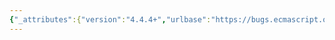 ```yaml
---
{"_attributes":{"version":"4.4.4+","urlbase":"https://bugs.ecmascript.org/","maintainer":"dherman@mozilla.com"},"bug":{"bug_id":3585,"creation_ts":"2015-01-21 04:44:00 -0800","short_desc":"7.3.13 Construct (F, [argumentsList], [newTarget]), NOTE: argumentsList → newTarget","delta_ts":"2015-02-02 18:39:05 -0800","product":"Draft for 6th Edition","component":"editorial issue","version":"Rev 31: January 15, 2015 Draft","rep_platform":"All","op_sys":"All","bug_status":"RESOLVED","resolution":"FIXED","priority":"Normal","bug_severity":"normal","everconfirmed":true,"reporter":{"uid":"claude.pache","name":"Claude Pache"},"assigned_to":{"uid":"allen","name":"Allen Wirfs-Brock"},"long_desc":[{"commentid":11575,"comment_count":0,"who":{"uid":"claude.pache","name":"Claude Pache"},"bug_when":"2015-01-21 04:44:04 -0800","thetext":"7.3.13 Construct (F, [argumentsList], [newTarget])\n\nThe NOTE says:\n\n    If argumentsList is not passed, ...\n\nIt should be:\n\n    If newTarget is not passed, ..."},{"commentid":11596,"comment_count":1,"who":{"uid":"allen","name":"Allen Wirfs-Brock"},"bug_when":"2015-01-22 10:45:17 -0800","thetext":"fixed in rev32 editor's draft"},{"commentid":12047,"comment_count":2,"who":{"uid":"allen","name":"Allen Wirfs-Brock"},"bug_when":"2015-02-02 18:39:05 -0800","thetext":"fixed in rev32 draft"}]}}
---
```

